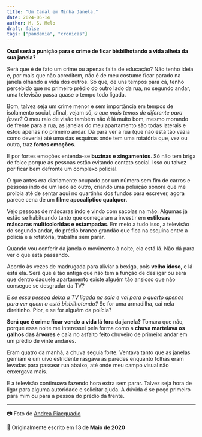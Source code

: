 ```yaml
---
title: "Um Canal em Minha Janela."
date: 2024-06-14
author: M. S. Melo
draft: false
tags: ["pandemia", "cronicas"]
---
```


**Qual será a punição para o crime de ficar bisbilhotando a vida alheia da sua janela?** 

Será que é de fato um crime ou apenas falta de educação? Não tenho ideia e, por mais que não acreditem, não é de meu costume ficar parado na janela olhando a vida dos outros. Só que, de uns tempos para cá, tenho percebido que no primeiro prédio do outro lado da rua, no segundo andar, uma televisão passa quase o tempo todo ligada.

Bom, talvez seja um crime menor e sem importância em tempos de isolamento social, afinal, vejam só, _o que mais temos de diferente para fazer?_ O meu raio de visão também não é lá muito bom, mesmo morando de frente para a rua, as janelas do meu apartamento são todas laterais e estou apenas no primeiro andar. Dá para ver a rua (que não está tão vazia como deveria) até uma das esquinas onde tem uma rotatória que, vez ou outra, traz **fortes emoções**.

E por fortes emoções entenda-se **buzinas e xingamentos**. Só não tem briga de foice porque as pessoas estão evitando contato social. Isso ou talvez por ficar bem defronte um complexo policial.

O que antes era diariamente ocupado por um número sem fim de carros e pessoas indo de um lado ao outro, criando uma poluição sonora que me proibia até de sentar aqui no quartinho dos fundos para escrever, agora parece cena de um **filme apocalíptico qualquer**.

Vejo pessoas de máscaras indo e vindo com sacolas na mão. Algumas já estão se habituando tanto que começaram a investir em **estilosas máscaras multicoloridas e estampadas**. Em meio a tudo isso, a televisão do segundo andar, do prédio branco grandão que fica na esquina entre a polícia e a rotatória, trabalha sem parar.

Quando vou conferir da janela o movimento à noite, ela está lá. Não dá para ver o que está passando.

Acordo às vezes de madrugada para aliviar a bexiga, pois **velho idoso**, e lá está ela. Será que é tão antiga que não tem a função de desligar ou será que dentro daquele apartamento existe alguém tão ansioso que não consegue se desgrudar da TV?

_E se essa pessoa deixa a TV ligada na sala e vai para o quarto apenas para ver quem a está bisbilhotando?_ Se for uma armadilha, caí nela direitinho. Pior, e se for alguém da polícia?

**Será que é crime ficar vendo a vida lá fora da janela?** Tomara que não, porque essa noite me interessei pela forma como a **chuva martelava os galhos das árvores** e caía no asfalto feito chuveiro de primeiro andar em um prédio de vinte andares.

Eram quatro da manhã, a chuva seguia forte. Ventava tanto que as janelas gemiam e um uivo estridente rasgava as paredes enquanto folhas eram levadas para passear rua abaixo, até onde meu campo visual não enxergava mais.

E a televisão continuava fazendo hora extra sem parar. Talvez seja hora de ligar para alguma autoridade e solicitar ajuda. A dúvida é se peço primeiro para mim ou para a pessoa do prédio da frente.

---

📷 Foto de [Andrea Piacquadio](https://www.pexels.com/pt-br/foto/mulher-de-cabelos-pretos-abracando-o-travesseiro-cinza-perto-de-uma-janela-de-painel-de-vidro-920386/)

📅 Originalmente escrito em **13 de Maio de 2020**
